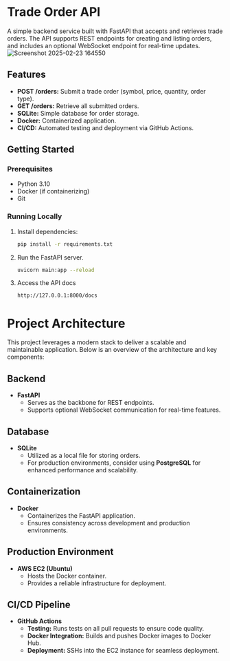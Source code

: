# Trade Order API

A simple backend service built with FastAPI that accepts and retrieves trade orders. The API supports REST endpoints for creating and listing orders, and includes an optional WebSocket endpoint for real-time updates.
![Screenshot 2025-02-23 164550](https://github.com/user-attachments/assets/15c3c79c-6872-4fa4-935b-0c08c5b74b8b)

## Features

- **POST /orders:** Submit a trade order (symbol, price, quantity, order type).
- **GET /orders:** Retrieve all submitted orders.
- **SQLite:** Simple database for order storage.
- **Docker:** Containerized application.
- **CI/CD:** Automated testing and deployment via GitHub Actions.

## Getting Started

### Prerequisites

- Python 3.10
- Docker (if containerizing)
- Git

### Running Locally

1. Install dependencies:
   ```bash
   pip install -r requirements.txt
   
2. Run the FastAPI server.
   ```bash
   uvicorn main:app --reload
   
3. Access the API docs
   ```bash
   http://127.0.0.1:8000/docs


# Project Architecture

This project leverages a modern stack to deliver a scalable and maintainable application. Below is an overview of the architecture and key components:

## Backend

- **FastAPI**  
  - Serves as the backbone for REST endpoints.
  - Supports optional WebSocket communication for real-time features.

## Database

- **SQLite**  
  - Utilized as a local file for storing orders.
  - For production environments, consider using **PostgreSQL** for enhanced performance and scalability.

## Containerization

- **Docker**  
  - Containerizes the FastAPI application.
  - Ensures consistency across development and production environments.

## Production Environment

- **AWS EC2 (Ubuntu)**  
  - Hosts the Docker container.
  - Provides a reliable infrastructure for deployment.

## CI/CD Pipeline

- **GitHub Actions**  
  - **Testing:** Runs tests on all pull requests to ensure code quality.
  - **Docker Integration:** Builds and pushes Docker images to Docker Hub.
  - **Deployment:** SSHs into the EC2 instance for seamless deployment.

